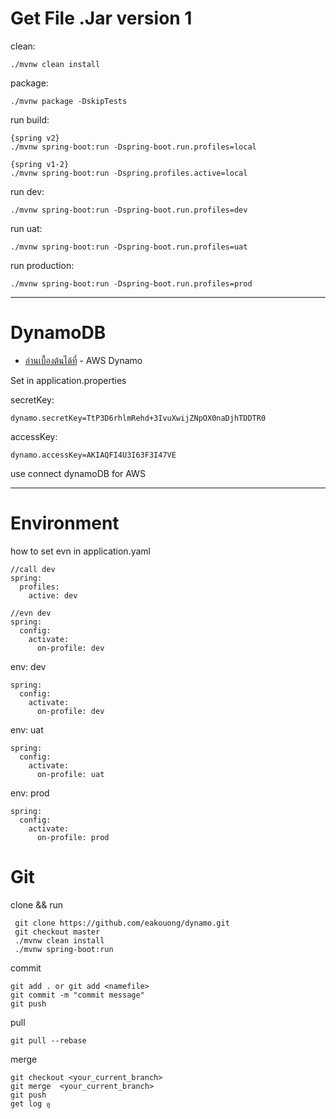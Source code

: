 # Get File .Jar   version 1
clean: 
```
./mvnw clean install
```
package:
````
./mvnw package -DskipTests
````
run build:
````
{spring v2}
./mvnw spring-boot:run -Dspring-boot.run.profiles=local

{spring v1-2} 
./mvnw spring-boot:run -Dspring.profiles.active=local  
````
run dev:
````
./mvnw spring-boot:run -Dspring-boot.run.profiles=dev
````
run uat:
````
./mvnw spring-boot:run -Dspring-boot.run.profiles=uat
````
run production:
````
./mvnw spring-boot:run -Dspring-boot.run.profiles=prod
````
---
# DynamoDB 
* [อ่านเบื้องต้นได้ที่]( https://aws.amazon.com/th/dynamodb/getting-started/?trk=50d74611-ef80-4ac1-996c-e2e43bc4b423&sc_channel=ps&s_kwcid=AL!4422!3!536393758234!e!!g!!dynamodb&ef_id=CjwKCAiAqt-dBhBcEiwATw-ggAE7zI39uFEuL_Gbpk3BXa-pepLQ5lOOLqmbEztf8a7_1ovWS_ntrhoCvJIQAvD_BwE:G:s&s_kwcid=AL!4422!3!536393758234!e!!g!!dynamodb
  ) - AWS Dynamo


Set in application.properties

secretKey:
``````
dynamo.secretKey=TtP3D6rhlmRehd+3IvuXwijZNpOX0naDjhTDDTR0
``````
accessKey:
``````
dynamo.accessKey=AKIAQFI4U3I63F3I47VE
``````
use connect dynamoDB for AWS


---
# Environment

how to set evn in application.yaml
````
//call dev
spring:
  profiles:
    active: dev

//evn dev
spring:
  config:
    activate:
      on-profile: dev
````
env: dev
````
spring:
  config:
    activate:
      on-profile: dev
````
env: uat
````
spring:
  config:
    activate:
      on-profile: uat
````
env: prod
````
spring:
  config:
    activate:
      on-profile: prod
````
# Git
clone  && run
````
 git clone https://github.com/eakouong/dynamo.git
 git checkout master
 ./mvnw clean install
 ./mvnw spring-boot:run
````
commit
````
git add . or git add <namefile>
git commit -m "commit message"
git push 
````
pull
````
git pull --rebase
````

merge
````
git checkout <your_current_branch>
git merge  <your_current_branch>
git push
get log ดู
````